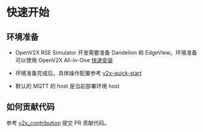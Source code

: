 # 快速开始

## 环境准备

- OpenV2X RSE Simulator 开发需要准备 Dandelion 和 EdgeView。环境准备可以使用 OpenV2X All-in-One
  [快速安装](https://github.com/open-v2x/docs/blob/master/src/v2x-quick-install.md)

- 环境准备完成后，具体操作配置参考
  [v2x-quick-start](https://github.com/open-v2x/docs/blob/master/src/v2x-quick-start.md#4-edgeportal-%E5%92%8C-centralportal-%E7%9A%84%E5%BF%AB%E9%80%9F%E8%81%94%E5%8A%A8)

- 默认的 MQTT 的 host 是当前部署环境 host

## 如何贡献代码

参考 [v2x_contribution](https://github.com/open-v2x/docs/blob/master/src/v2x_contribution-zh_CN.md) 提交
PR 贡献代码。
